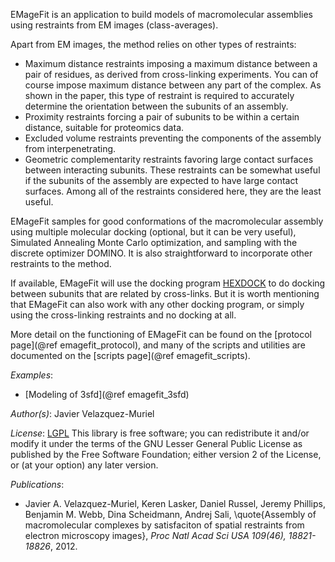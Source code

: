 EMageFit is an application to build models of macromolecular assemblies using
restraints from EM images (class-averages).

Apart from EM images, the method relies on other types of restraints:
  - Maximum distance restraints imposing a maximum distance between a pair
    of residues, as derived from cross-linking experiments. You can of course
    impose maximum distance between any part of the complex. As shown in
    the paper, this type of restraint is required to accurately determine
    the orientation between the subunits of an assembly.
  - Proximity restraints forcing a pair of subunits to be within a certain
    distance, suitable for proteomics data.
  - Excluded volume restraints preventing the components of the assembly
    from interpenetrating.
  - Geometric complementarity restraints favoring large contact surfaces
    between interacting subunits. These restraints can be somewhat useful
    if the subunits of the assembly are expected to have large contact
    surfaces. Among all of the restraints considered here, they are the
    least useful.

EMageFit samples for good conformations of the macromolecular assembly using
multiple molecular docking (optional, but it can be very useful), Simulated
Annealing Monte Carlo optimization, and sampling with the discrete optimizer
DOMINO. It is also straightforward to incorporate other restraints to the
method.

If available, EMageFit will use the docking program
[HEXDOCK](http://hex.loria.fr/) to do docking between subunits that
are related by cross-links. But it is worth mentioning that EMageFit can also
work with any other docking program, or simply using the cross-linking
restraints and no docking at all.

More detail on the functioning of EMageFit can be found on the
[protocol page](@ref emagefit_protocol), and many of the scripts and utilities
are documented on the [scripts page](@ref emagefit_scripts).

_Examples_:
 - [Modeling of 3sfd](@ref emagefit_3sfd)

_Author(s)_: Javier Velazquez-Muriel

_License_: [LGPL](http://www.gnu.org/licenses/old-licenses/lgpl-2.1.html)
This library is free software; you can redistribute it and/or
modify it under the terms of the GNU Lesser General Public
License as published by the Free Software Foundation; either
version 2 of the License, or (at your option) any later version.

_Publications_:
 - Javier A. Velazquez-Muriel, Keren Lasker, Daniel Russel, Jeremy Phillips, Benjamin M. Webb, Dina Scheidmann, Andrej Sali, \quote{Assembly of macromolecular complexes by satisfaciton of spatial restraints from electron microscopy images}, <em>Proc Natl Acad Sci USA 109(46), 18821-18826</em>, 2012.
